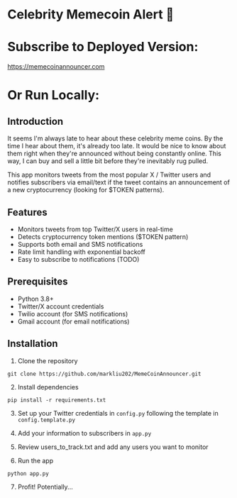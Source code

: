 # Celebrity Memecoin Alert 🚀

# Subscribe to Deployed Version: 
https://memecoinannouncer.com

# Or Run Locally:

## Introduction
It seems I'm always late to hear about these celebrity meme coins. By the time I hear about them, it's already too late.
It would be nice to know about them right when they're announced without being constantly online. This way, I can buy and sell a little bit before they're inevitably rug pulled.

This app monitors tweets from the most popular X / Twitter users and notifies subscribers via email/text if the tweet contains an announcement of a new cryptocurrency (looking for $TOKEN patterns).

## Features
- Monitors tweets from top Twitter/X users in real-time
- Detects cryptocurrency token mentions ($TOKEN pattern)
- Supports both email and SMS notifications
- Rate limit handling with exponential backoff
- Easy to subscribe to notifications (TODO)

## Prerequisites
- Python 3.8+
- Twitter/X account credentials
- Twilio account (for SMS notifications)
- Gmail account (for email notifications)

## Installation

1. Clone the repository
```
git clone https://github.com/markliu202/MemeCoinAnnouncer.git
```

2. Install dependencies
```
pip install -r requirements.txt
```

3. Set up your Twitter credentials in `config.py` following the template in `config.template.py`

4. Add your information to subscribers in `app.py`

5. Review users_to_track.txt and add any users you want to monitor

6. Run the app
```
python app.py
```

7. Profit! Potentially... 
